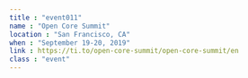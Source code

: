 ```yaml
---
title : "event011"
name : "Open Core Summit"
location : "San Francisco, CA"
when : "September 19-20, 2019"
link : https://ti.to/open-core-summit/open-core-summit/en
class : "event"
---
```

